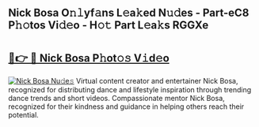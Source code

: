 ## Nick Bosa O𝚗𝚕yf𝚊ns L𝚎a𝚔ed N𝚞𝚍es - Part-eC8 P𝚑𝚘tos Vi𝚍𝚎o - H𝚘𝚝 Part L𝚎a𝚔s RGGXe

# <h2><a href="http://kfc3a5n.oniu.top/?m=Nick+Bosa">🔗👉 🔴 Nick Bosa P𝚑ot𝚘𝚜 V𝚒d𝚎o</a></h2>

[![Nick Bosa Nu𝚍e𝚜](https://i.imgur.com/0qMVB7G.gif)](http://kfc3a5n.oniu.top/?m=Nick+Bosa)
Virtual content creator and entertainer Nick Bosa, recognized for distributing dance and lifestyle inspiration through trending dance trends and short videos. Compassionate mentor Nick Bosa, recognized for their kindness and guidance in helping others reach their potential.  
